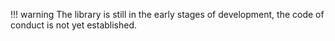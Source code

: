 !!! warning
    The library is still in the early stages of development, the code of conduct is not yet established.

